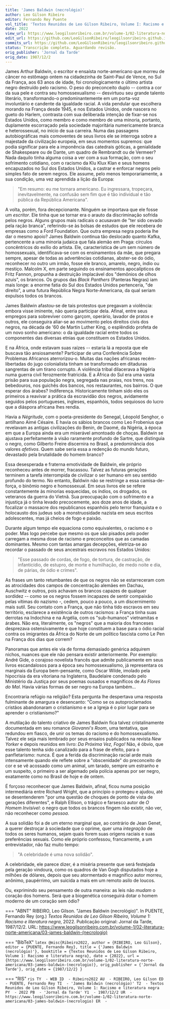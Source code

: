 ```yaml
---
title: 'James Baldwin (necrológio)'
author: Leo Gilson Ribeiro
editor: Fernando Rey Puente
vol_title: 'Textos Reunidos de Leo Gilson Ribeiro, Volume I: Racismo e literatura negra'
date: 2022
view_url: https://www.leogilsonribeiro.com.br/volume-1/02-literatura-norte-americana/03-james-baldwin-(necrologio)
edit_url: https://github.com/LeoGilsonRibeiro/leogilsonribeiro.github.io/edit/main/docs/markdown/volume-1/02-literatura-norte-americana/03-james-baldwin-(necrologio).md
commits_url: https://github.com/LeoGilsonRibeiro/leogilsonribeiro.github.io/commits/main/docs/markdown/volume-1/02-literatura-norte-americana/03-james-baldwin-(necrologio).md
status: Transcrição completa. Aguardando revisão.
orig_publisher: 'Jornal da Tarde'
orig_date: 1987/12/2
---
```


James Arthur Baldwin, o escritor e ensaísta norte-americano que morreu de câncer no estômago ontem na cidadezinha de Saint-Paul de Vence, no Sul da França, aos 63 anos de idade, foi cronologicamente o último artista negro destruído pelo racismo. O peso do preconceito duplo -- contra a cor da sua pele e contra seu homossexualismo -- desvirtuou seu grande talento literário, transformando-o predominantemente em um porta-voz involuntário e candente da igualdade racial. A vida pendular que escolhera morando na França desde 1945, e nos Estados Unidos, onde nascera no gueto do Harlem, contrasta com sua deliberada intenção de fixar-se nos Estados Unidos, como membro e como membro de uma minoria, portanto, duplamente escorraçado pela sociedade majoritária numericamente branca e heterossexual, no início de sua carreira. Numa das passagens autobiográficas mais comoventes de seus livros ele se interroga sobre a majestade da civilização europeia, em seus momentos supremos: que podia significar para ele a imponência das catedrais góticas, a genialidade de Shakespeare ou de Dante, um quadro de Rembrandt ou de Vermeer? Nada daquilo tinha alguma coisa a ver com a sua formação, com o seu sofrimento cotidiano, com o racismo da Klu Klux Klan e seus homens encapuzados no Sul dos Estados Unidos, a castrar e enforcar negros pelo simples fato de serem negros. Ele assume, pelo menos temporariamente, a sua condição, uma vez aprendida a lição da Europa:

> "Em resumo: eu me tornara americano. Eu ingressara, tropeçara, inevitavelmente, na confusão sem fim que é tão individual e tão pública da República Americana".

A volta, porém, fora decepcionante. Ninguém se importava que ele fosse um *escritor*. Ele tinha que se tornar era o arauto da discriminação sofrida pelos negros. Alguns grupos mais radicais o acusavam de "ter sido cevado pela ração branca", referindo-se às bolsas de estudos que ele recebera de empresas como a Ford Foundation. Que outra empresa negra poderia lhe dar o mesmo apoio? James Baldwin continua tão deslocado quanto Kafka, pertencente a uma minoria judaica que fala alemão em Praga: círculos concêntricos do exílio do artista. Ele, característica de um sem número de homossexuais, identificava-se com os ensinamentos da mãe, que pregara sempre, apesar de todas as advertências cotidianas, abster-se do ódio, reconhecer no outro um irmão, fosse ele branco, amarelo, negro, índio ou mestiço. Malcolm X, em parte seguindo os ensinamentos apocalípticos de Fritz Fannon, propunha a destruição implacável dos "demônios de olhos azuis", os brancos. Os grupos das *Black Panthers* (Panteras Negras) iam mais longe: a enorme fatia do Sul dos Estados Unidos pertenceria, "de direito", a uma futura República Negra Norte-Americana, da qual seriam expulsos todos os brancos.

James Baldwin afastou-se de tais protestos que pregavam a violência: embora visse iminente, não queria participar dela. Afinal, entre seus empregos para sobreviver como garçom, operário, lavador de pratos e outros, ele conseguira aliar-se ao movimento pelos direitos civis dos negros, na década de '60 de Martin Luther King, o esplêndido profeta de um novo sonho americano: o da igualdade racial entre todos os componentes das diversas etnias que constituem os Estados Unidos.

E na África, onde estavam suas raízes -- estaria lá a reposta que ele buscava tão ansiosamente? Participar de uma Conferência Sobre Problemas Africanos aterrorizou-o. Muitas das nações africanas recém-libertadas do jugo colonialista tinham se transformado em ditaduras sangrentas de um tirano corrupto. A violência tribal dilacerava a Nigéria numa guerra civil ferozmente fratricida. E a África do Sul era uma vasta prisão para sua população negra, segregada nas praias, nos trens, nos bebedouros, nos guichês dos bancos, nos restaurantes, nos bairros. O que esperar dos árabes? Indiferença. Historicamente tinham sido eles os primeiros a reavivar a prática da escravidão dos negros, avidamente seguidos pelos portugueses, ingleses, espanhóis, todos sequiosos do lucro que a diáspora africana lhes rendia.

Havia a *Négritude*, com o poeta-presidente do Senegal, Léopold Senghor, o antilhano Aimé Césaire. E havia os sábios brancos como Leo Frobenius que revelavam as antigas civilizações do Benin, de Daomé, da Nigéria, à época em que a Europa ainda era um miserável amontoado de choças. Baldwin se ajustava perfeitamente à visão raramente profundo de Sartre, que distinguia o negro, como Gilberto Freire discernira no Brasil, a predominância dos valores *afetivos*. Quem sabe seria essa a redenção do mundo futuro, devastado pela brutalidade do homem branco?

Essa desesperada e fraterna emotividade de Baldwin, ele próprio reconheceu antes de morrer, fracassou. Talvez as futuras gerações terminem a tarefa interrompida de civilizar o ser humano em seu sentido profundo do termo. No entanto, Baldwin não se restringe a essa camisa-de-força, o binômio negro e homossexual. Em seus livros ele se refere constantemente às minorias esquecidas, os índios, os drogados, os veteranos da guerra do Vietnã. Sua preocupação com o sofrimento e a injustiça já o tinha levado precocemente, aos doze anos de idade, a focalizar o massacre dos republicanos espanhóis pelo terror franquista e o holocausto dos judeus sob a monstruosidade nazista em seus escritos adolescentes, mas já cheios de fogo e paixão.

Durante algum tempo ele equaciona como equivalentes, o racismo e o poder. Mas logo percebe que mesmo os que são pisados pelo poder carregam a mesma dose de racismo e preconceitos que as camadas dominantes. Mesmo com tantas amargas decepções, eletriza-se ao recordar o passado de seus ancestrais escravos nos Estados Unidos:

> "Esse passado de cordas, de fogo, de tortura, de castração, de infanticídio, de estupro, de morte e humilhação, de medo noite e dia, de párias, de ódio e crimes".

As frases um tanto retumbantes de que os negros não se estarreceram com as atrocidades dos campos de concentração alemães em Dachau, Auschwitz e outros, pois achavam os brancos capazes de qualquer sordidez -- como se os negros fossem incapazes de sentir compaixão pelas vítimas do nazismo -, cedem, pouco a pouco, a um discernimento mais sutil. Seu contato com a França, que não tinha tido escravos em seu território, esclarece a existência de outros racismos: a França tinha suas derrotas na Indochina e na Argélia, com os "sub-humanos" vietnamitas e árabes. Não era, literalmente, os "negros" que a maioria dos franceses desprezava ostensivamente e que hoje constituem a base para o ódio racial contra os imigrantes da África do Norte de um político fascista como Le Pen na França dos dias que correm?

Panoramas que antes ele via de forma demasiado genérica adquirem nichos, nuances que ele não pensara existir anteriormente. Por exemplo: André Gide, o corajoso novelista francês que admite publicamente em seus livros escandalosos para a época seu homossexualismo, já representara os marginais da Europa bem-pensante, como Oscar Wilde, imolado pela hipocrisia da era vitoriana na Inglaterra, Baudelaire condenado pelo Ministério da Justiça por seus poemas ousados e magníficos de *As Flores do Mal*. Havia várias formas de ser negro na Europa também\...

Encontraria refúgio na religião? Esta pergunta lhe despertava uma resposta fulminante de amargura e desencanto: "Como se os autoproclamados cristãos abandonaram o cristianismo e se a Igreja é o pior lugar para se aprender o cristianismo?"

A mutilação do talento criativo de James Baldwin fica talvez cristalinamente documentada em seu romance *Giovanni's Room*, uma tentativa, que redundou em fiasco, de unir os temas do racismo e do homossexualismo. Talvez ele seja mais lembrado por seus ensaios publicados na revista *New Yorker* e depois reunidos em livro: *Da Próxima Vez, Fogo!* Não, é óbvio, que esse talento tenha sido canalizado para a frase de efeito, para o panfletarismo: nunca. É que a ferida da discriminação racial arde mais intensamente quando ele reflete sobre a "obscenidade" do preconceito de cor e se vê acossado como um animal, um tarado, sempre um estranho e um suspeito, o primeiro a ser algemado pela polícia apenas por ser negro, exatamente como no Brasil de hoje e de ontem.

É forçoso reconhecer que James Baldwin, afinal, ficou numa posição intermediária entre Richard Wright, que a princípio o protegeu e ajudou, até se desentenderem "por uma questão de choques de ponto de vista de gerações diferentes", e Ralph Ellison, o trágico e farsesco autor de *O Homem Invisível*: o negro que todos os brancos fingem não existir, não ver, não reconhecer como *pessoa*.

A sua solidão foi a de um eterno marginal que, ao contrário de Jean Genet, a querer destroçar à sociedade que o oprime, quer uma *integração* de todos os seres humanos, sejam quais forem suas origens raciais e suas preferências sexuais. Como ele próprio confessou, francamente, a um entrevistador, não faz muito tempo:

> "A celebridade é uma nova solidão".

A celebridade, ele parece dizer, é a miséria presente que será festejada pela geração vindoura, como os quadros de Van Gogh disputados hoje a milhões de dólares, depois que seu atormentado e magnífico autor morreu, anônimo, paupérrimo, um suicida a mais em um remoto asilo de loucos.

Ou, exprimindo seu pensamento de outra maneira: as leis não *mudam* o coração dos homens. Será que a biogenética conseguirá dotar o homem moderno de um coração sem ódio?


=== "ABNT"
    RIBEIRO, Leo Gilson. "James Baldwin (necrológio)". In PUENTE, Fernando Rey (org.) <em>Textos Reunidos de Leo Gilson Ribeiro, Volume 1: Racismo e literatura negra</em>, 2022. Publicação original: Jornal da Tarde, 1987/12/2. URL: <a href="stable_url">https://www.leogilsonribeiro.com.br/volume-1/02-literatura-norte-americana/03-james-baldwin-(necrologio)</a>

=== "BibTeX"
    ```latex
    @misc{Ribeiro2022,
    author = {RIBEIRO, Leo Gilson},
    editor = {PUENTE, Fernando Rey},
    title = {'James Baldwin (necrológio)'},
    booktitle = {Textos Reunidos de Leo Gilson Ribeiro, Volume 1: Racismo e literatura negra},
    date = {2022},
    url = {https://www.leogilsonribeiro.com.br/volume-1/02-literatura-norte-americana/03-james-baldwin-(necrologio)},
    orig_publisher = {'Jornal da Tarde'},
    orig_date = {1987/12/2}
    }
    ```

=== "RIS"
    ```ris
    TY  - WEB
    ID  - Ribeiro2022
    AU  - RIBEIRO, Leo Gilson
    ED  - PUENTE, Fernando Rey
    TI  - 'James Baldwin (necrológio)'
    T2  - Textos Reunidos de Leo Gilson Ribeiro, Volume 1: Racismo e literatura negra
    PY  - 2022
    PB  - 'Jornal da Tarde'
    Y1  - 1987/12/2
    UR  - https://www.leogilsonribeiro.com.br/volume-1/02-literatura-norte-americana/03-james-baldwin-(necrologio)
    ER  - 
    ```
